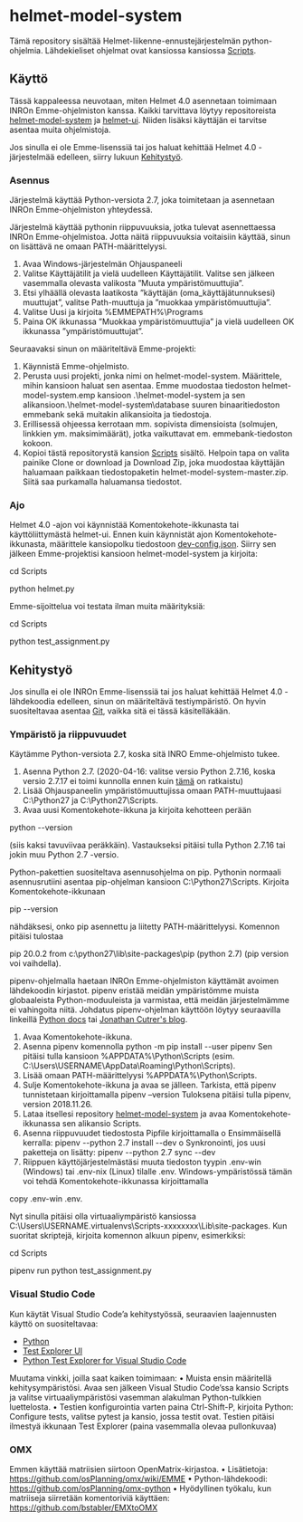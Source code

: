 # helmet-model-system

Tämä repository sisältää Helmet-liikenne-ennustejärjestelmän python-ohjelmia. Lähdekieliset ohjelmat ovat kansiossa kansiossa [Scripts](Scripts).

## Käyttö
Tässä kappaleessa neuvotaan, miten Helmet 4.0 asennetaan toimimaan INROn Emme-ohjelmiston kanssa. Kaikki tarvittava löytyy repositoreista [helmet-model-system](https://github.com/HSLdevcom/helmet-model-system) ja [helmet-ui](https://github.com/HSLdevcom/helmet-ui). Niiden lisäksi käyttäjän ei tarvitse asentaa muita ohjelmistoja.

Jos sinulla ei ole Emme-lisenssiä tai jos haluat kehittää Helmet 4.0 -järjestelmää edelleen, siirry lukuun [Kehitystyö](##Kehitystyö).

### Asennus
Järjestelmä käyttää Python-versiota 2.7, joka toimitetaan ja asennetaan INROn Emme-ohjelmiston yhteydessä.

Järjestelmä käyttää pythonin riippuvuuksia, jotka tulevat asennettaessa INROn Emme-ohjelmistoa. Jotta näitä riippuvuuksia voitaisiin käyttää, sinun on lisättävä ne omaan PATH-määrittelyysi.
1.	Avaa Windows-järjestelmän Ohjauspaneeli
2.	Valitse Käyttäjätilit ja vielä uudelleen Käyttäjätilit. Valitse sen jälkeen vasemmalla olevasta valikosta ”Muuta ympäristömuuttujia”.
3.	Etsi ylhäällä olevasta laatikosta ”käyttäjän (oma_käyttäjätunnuksesi) muuttujat”, valitse Path-muuttuja ja ”muokkaa ympäristömuuttujia”.
4.	Valitse Uusi ja kirjoita %EMMEPATH%\Programs
5.	Paina OK ikkunassa ”Muokkaa ympäristömuuttujia” ja vielä uudelleen OK ikkunassa ”ympäristömuuttujat”.

Seuraavaksi sinun on määriteltävä Emme-projekti:
1.	Käynnistä Emme-ohjelmisto.
2.	Perusta uusi projekti, jonka nimi on helmet-model-system. Määrittele, mihin kansioon haluat sen asentaa. Emme muodostaa tiedoston helmet-model-system.emp kansioon .\helmet-model-system ja sen alikansioon.\helmet-model-system\database suuren binaaritiedoston emmebank sekä muitakin alikansioita ja tiedostoja.
3.	Erillisessä ohjeessa kerrotaan mm. sopivista dimensioista (solmujen, linkkien ym. maksimimäärät), jotka vaikuttavat em. emmebank-tiedoston kokoon.
4.	Kopioi tästä repositorystä kansion [Scripts](Scripts) sisältö. Helpoin tapa on valita painike Clone or download ja Download Zip, joka muodostaa käyttäjän haluamaan paikkaan tiedostopaketin helmet-model-system-master.zip. Siitä saa purkamalla haluamansa tiedostot.

### Ajo
Helmet 4.0 -ajon voi käynnistää Komentokehote-ikkunasta tai käyttöliittymästä helmet-ui. Ennen kuin käynnistät ajon Komentokehote-ikkunasta, määrittele kansiopolku tiedostoon [dev-config.json](Scripts/dev-config.json). Siirry sen jälkeen Emme-projektisi kansioon helmet-model-system ja kirjoita:

cd Scripts

python helmet.py

Emme-sijoittelua voi testata ilman muita määrityksiä:

cd Scripts

python test_assignment.py

## Kehitystyö
Jos sinulla ei ole INROn Emme-lisenssiä tai jos haluat kehittää Helmet 4.0 -lähdekoodia edelleen, sinun on määriteltävä testiympäristö. On hyvin suositeltavaa asentaa [Git](https://git-scm.com/downloads), vaikka sitä ei tässä käsitelläkään.

### Ympäristö ja riippuvuudet

Käytämme Python-versiota 2.7, koska sitä INRO Emme-ohjelmisto tukee.
1.	Asenna Python 2.7. (2020-04-16: valitse versio Python 2.7.16, koska versio 2.7.17 ei toimi kunnolla ennen kuin [tämä](https://github.com/pypa/pipenv/issues/4016)  on ratkaistu)
2.	Lisää Ohjauspaneelin ympäristömuuttujissa omaan PATH-muuttujaasi C:\Python27 ja C:\Python27\Scripts.
3.	Avaa uusi Komentokehote-ikkuna ja kirjoita kehotteen perään 

python --version

(siis kaksi tavuviivaa peräkkäin). Vastaukseksi pitäisi tulla Python 2.7.16 tai jokin muu Python 2.7 -versio.

Python-pakettien suositeltava asennusohjelma on pip. Pythonin normaali asennusrutiini asentaa pip-ohjelman kansioon C:\Python27\Scripts. Kirjoita Komentokehote-ikkunaan

pip --version 

nähdäksesi, onko pip asennettu ja liitetty PATH-määrittelyysi. Komennon pitäisi tulostaa

pip 20.0.2 from c:\python27\lib\site-packages\pip (python 2.7) (pip version voi vaihdella).

pipenv-ohjelmalla haetaan INROn Emme-ohjelmiston käyttämät avoimen lähdekoodin kirjastot. pipenv eristää meidän ympäristömme muista globaaleista Python-moduuleista ja varmistaa, että meidän järjestelmämme ei vahingoita niitä. Johdatus pipenv-ohjelman käyttöön löytyy seuraavilla linkeillä [Python docs](https://docs.python-guide.org/dev/virtualenvs/) tai [Jonathan Cutrer's blog](https://jcutrer.com/python/pipenv-pipfile).
1.	Avaa Komentokehote-ikkuna.
2.	Asenna pipenv komennolla
python -m pip install --user pipenv
Sen pitäisi tulla kansioon %APPDATA%\Python\Scripts (esim. C:\Users\USERNAME\AppData\Roaming\Python\Scripts).
3.	Lisää omaan PATH-määrittelyysi %APPDATA%\Python\Scripts.
4.	Sulje Komentokehote-ikkuna ja avaa se jälleen. Tarkista, että pipenv tunnistetaan kirjoittamalla 
pipenv –version
Tuloksena pitäisi tulla pipenv, version 2018.11.26.
5.	Lataa itsellesi repository  [helmet-model-system](https://github.com/HSLdevcom/helmet-model-system) ja avaa Komentokehote-ikkunassa sen alikansio Scripts.
6.	Asenna riippuvuudet tiedostosta Pipfile kirjoittamalla
o	Ensimmäisellä kerralla: pipenv --python 2.7 install --dev
o	Synkronointi, jos uusi paketteja on lisätty: pipenv --python 2.7 sync --dev
7.	Riippuen käyttöjärjestelmästäsi muuta tiedoston tyypin .env-win (Windows) tai .env-nix (Linux) tilalle .env. Windows-ympäristössä tämän voi tehdä Komentokehote-ikkunassa kirjoittamalla 

copy .env-win .env.

Nyt sinulla pitäisi olla virtuaaliympäristö kansiossa C:\Users\USERNAME\.virtualenvs\Scripts-xxxxxxxx\Lib\site-packages.
Kun suoritat skriptejä, kirjoita komennon alkuun pipenv, esimerkiksi:

cd Scripts

pipenv run python test_assignment.py

### Visual Studio Code
Kun käytät Visual Studio Code’a kehitystyössä, seuraavien laajennusten käyttö on suositeltavaa:
- [Python](https://marketplace.visualstudio.com/items?itemName=ms-python.python)
- [Test Explorer UI](https://marketplace.visualstudio.com/items?itemName=hbenl.vscode-test-explorer)
- [Python Test Explorer for Visual Studio Code](https://marketplace.visualstudio.com/items?itemName=LittleFoxTeam.vscode-python-test-adapter)

Muutama vinkki, joilla saat kaiken toimimaan:
•	Muista ensin määritellä kehitysympäristösi. Avaa sen jälkeen Visual Studio Code’ssa kansio Scripts ja valitse virtuaaliympäristösi vasemman alakulman Python-tulkkien luettelosta.
•	Testien konfigurointia varten paina Ctrl-Shift-P, kirjoita Python: Configure tests, valitse pytest ja kansio, jossa testit ovat.  Testien pitäisi ilmestyä ikkunaan Test Explorer (paina vasemmalla olevaa pullonkuvaa)

### OMX
Emmen käyttää matriisien siirtoon OpenMatrix-kirjastoa.
•	Lisätietoja: https://github.com/osPlanning/omx/wiki/EMME
•	Python-lähdekoodi: https://github.com/osPlanning/omx-python
•	Hyödyllinen työkalu, kun matriiseja siirretään komentoriviä käyttäen: https://github.com/bstabler/EMXtoOMX
